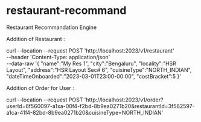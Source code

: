 # restaurant-recommand
Restaurant Recommandation Engine


Addition of Restaurant : 

curl --location --request POST 'http://localhost:2023/v1/restaurant' \
--header 'Content-Type: application/json' \
--data-raw '{
    "name":"My Res 1",
    "city":"Bengaluru",
    "locality":"HSR Layout",
    "address":"HSR Layout Sec# 6",
    "cuisineType":"NORTH_INDIAN",
    "dateTimeOnboarded":"2023-03-01T23:00-00:00",
    "costBracket":5
}'



Addition of Order for User : 

curl --location --request POST 'http://localhost:2023/v1/order?userId=6f560097-a1xa-00f4-f2bd-8b9ea0271b20&restaurantId=3f562597-a1ca-41f4-82bd-8b9ea0271b20&cuisineType=NORTH_INDIAN'


